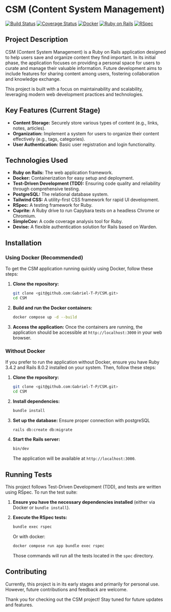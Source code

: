 # CSM (Content System Management)

[![Build Status](https://img.shields.io/github/actions/workflow/status/your-username/csm/main.yml?branch=main)](https://github.com/your-username/csm/actions)
[![Coverage Status](https://img.shields.io/coveralls/github/your-username/csm/main.svg)](https://coveralls.io/github/your-username/csm?branch=main)
[![Docker](https://img.shields.io/badge/docker-ready-blue)](https://www.docker.com/)
[![Ruby on Rails](https://img.shields.io/badge/Rails-7.x-red)](https://rubyonrails.org/)
[![RSpec](https://img.shields.io/badge/tested%20with-RSpec-blue)](https://rspec.info/)

## Project Description

CSM (Content System Management) is a Ruby on Rails application designed to help users save and organize content they find important. In its initial phase, the application focuses on providing a personal space for users to curate and manage their valuable information. Future development aims to include features for sharing content among users, fostering collaboration and knowledge exchange.

This project is built with a focus on maintainability and scalability, leveraging modern web development practices and technologies.

## Key Features (Current Stage)

* **Content Storage:** Securely store various types of content (e.g., links, notes, articles).
* **Organization:** Implement a system for users to organize their content effectively (e.g., tags, categories).
* **User Authentication:** Basic user registration and login functionality.

## Technologies Used

* **Ruby on Rails:** The web application framework.
* **Docker:** Containerization for easy setup and deployment.
* **Test-Driven Development (TDD):** Ensuring code quality and reliability through comprehensive testing.
* **PostgreSQL:** The relational database system.
* **Tailwind CSS:** A utility-first CSS framework for rapid UI development.
* **RSpec:** A testing framework for Ruby.
* **Cuprite:** A Ruby drive to run Capybara tests on a headless Chrome or Chromium.
* **SimpleCov:** A code coverage analysis tool for Ruby.
* **Devise:** A flexible authentication solution for Rails based on Warden.

## Installation

### Using Docker (Recommended)

To get the CSM application running quickly using Docker, follow these steps:

1.  **Clone the repository:**
    ```bash
    git clone <git@github.com:Gabriel-T-P/CSM.git>
    cd CSM
    ```

2.  **Build and run the Docker containers:**
    ```bash
    docker compose up -d --build
    ```

3.  **Access the application:**
    Once the containers are running, the application should be accessible at `http://localhost:3000` in your web browser.

### Without Docker

If you prefer to run the application without Docker, ensure you have Ruby 3.4.2 and Rails 8.0.2 installed on your system. Then, follow these steps:

1.  **Clone the repository:**
    ```bash
    git clone <git@github.com:Gabriel-T-P/CSM.git>
    cd CSM
    ```

2.  **Install dependencies:**
    ```bash
    bundle install
    ```

3.  **Set up the database:**
    Ensure proper connection with postgreSQL

    ```bash
    rails db:create db:migrate
    ```

4.  **Start the Rails server:**
    ```bash
    bin/dev
    ```

    The application will be available at `http://localhost:3000`.

## Running Tests

This project follows Test-Driven Development (TDD), and tests are written using RSpec. To run the test suite:

1.  **Ensure you have the necessary dependencies installed** (either via Docker or `bundle install`).

2.  **Execute the RSpec tests:**
    ```bash
    bundle exec rspec
    ```
    Or with docker:

    ```bash
    docker compose run app bundle exec rspec
    ```
    Those commands will run all the tests located in the `spec` directory.

## Contributing

Currently, this project is in its early stages and primarily for personal use. However, future contributions and feedback are welcome.

Thank you for checking out the CSM project! Stay tuned for future updates and features.
